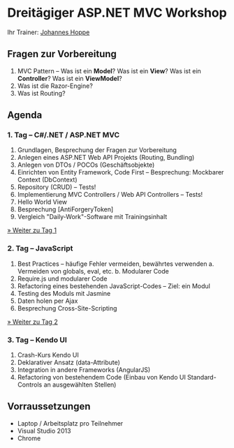 # Dreitägiger ASP.NET MVC Workshop
Ihr Trainer: [Johannes Hoppe](http://www.haushoppe-its.de)

## Fragen zur Vorbereitung

1. MVC Pattern – Was ist ein **Model**? Was ist ein **View**? Was ist ein **Controller**? Was ist ein **ViewModel**?
2. Was ist die Razor-Engine?
3. Was ist Routing?

## Agenda

### 1. Tag – C#/.NET / ASP.NET MVC
1. Grundlagen, Besprechung der Fragen zur Vorbereitung
2. Anlegen eines ASP.NET Web API Projekts (Routing, Bundling)
3. Anlegen von DTOs / POCOs (Geschäftsobjekte)
4. Einrichten von Entity Framework, Code First – Besprechung: Mockbarer Context (DbContext)
5. Repository (CRUD) – Tests!
6. Implementierung MVC Controllers / Web API Controllers – Tests!
7. Hello World View
8. Besprechung [AntiForgeryToken]
9. Vergleich "Daily-Work"-Software mit Trainingsinhalt

[» Weiter zu Tag 1](Tag_1.md)


### 2. Tag – JavaScript
1. Best Practices – häufige Fehler vermeiden, bewährtes verwenden
    a. Vermeiden von globals, eval, etc. 
    b. Modularer Code
2. Require.js  und modularer Code
3. Refactoring eines bestehenden JavaScript-Codes – Ziel: ein Modul
4. Testing des Moduls mit Jasmine
5. Daten holen per Ajax
6. Besprechung Cross-Site-Scripting

[» Weiter zu Tag 2](Tag_2.md)


### 3. Tag – Kendo UI
1. Crash-Kurs Kendo UI
2. Deklarativer Ansatz (data-Attribute)
3. Integration in andere Frameworks (AngularJS)
3. Refactoring von bestehendem Code (Einbau von Kendo UI Standard-Controls an ausgewählten Stellen)

## Vorraussetzungen

- Laptop / Arbeitsplatz pro Teilnehmer
- Visual Studio 2013
- Chrome